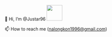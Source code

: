 
👋 Hi, I’m @Justar96 <img src="https://media.giphy.com/media/mGcNjsfWAjY5AEZNw6/giphy.gif" width="50">

📫 How to reach me (nalongkon1996@gmail.com)


















<!---
Justar96/Justar96 is a ✨ special ✨ repository because its `README.md` (this file) appears on your GitHub profile.
You can click the Preview link to take a look at your changes.
--->
